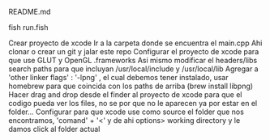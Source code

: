 README.md

fish run.fish

Crear proyecto de xcode
Ir a la carpeta donde se encuentra el main.cpp
Ahi clonar o crear un git y jalar este repo
Configurar el proyecto de xcode para que use GLUT y OpenGL .frameworks
Asi mismo modificar el headers/libs search paths para que incluyan /usr/local/include y /usr/local/lib
Agregar a 'other linker flags' : '-lpng' , el cual debemos tener instalado, usar homebrew para que coincida con los paths de arriba (brew install libpng)
Hacer drag and drop desde el finder al proyecto de xcode para que el codigo pueda ver los files, no se por que no le aparecen ya por estar en el folder...
Configurar para que xcode use como source el folder que nos encontramos, 'comand' + '<' y de ahi options> working directory y le damos click al folder actual

